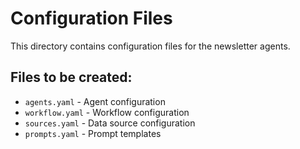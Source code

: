 # Configuration Files

This directory contains configuration files for the newsletter agents.

## Files to be created:
- `agents.yaml` - Agent configuration
- `workflow.yaml` - Workflow configuration
- `sources.yaml` - Data source configuration
- `prompts.yaml` - Prompt templates
